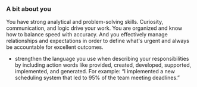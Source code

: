 ### A bit about you
You have strong analytical and problem-solving skills. Curiosity, communication, and logic drive your work. You are organized and know how to
balance speed with accuracy. And you effectively manage relationships and expectations in order to define what's urgent and always be
accountable for excellent outcomes.

* strengthen the language you use when describing your responsibilities by including action words like provided, created, developed, supported, implemented, and generated. For example: “I implemented a new scheduling system that led to 95% of the team meeting deadlines.” 
